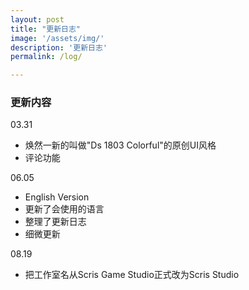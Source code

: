 ```yaml
---
layout: post
title: "更新日志"
image: '/assets/img/'
description: '更新日志'
permalink: /log/

---
```





### 更新内容

03.31
- 焕然一新的叫做"Ds 1803 Colorful"的原创UI风格
- 评论功能

06.05
- English Version
- 更新了会使用的语言
- 整理了更新日志
- 细微更新

08.19
- 把工作室名从Scris Game Studio正式改为Scris Studio
